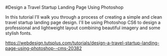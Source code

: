 #Design a Travel Startup Landing Page Using Photoshop

In this tutorial I’ll walk you through a process of creating a simple and clean travel startup landing page design. I'll be using Photoshop CS6 to design a professional and lightweight layout combining beautiful imagery and some stylish fonts.

https://webdesign.tutsplus.com/tutorials/design-a-travel-startup-landing-page-using-photoshop--cms-20382